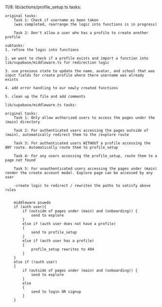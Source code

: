 11/8:
    lib/actions/profile_setup.ts tasks:

    original tasks:
        Task 1: Check if username as been taken
        (was completed, rearrange the logic into functions is in progress)
        
        Task 2: Don't allow a user who has a profile to create another profile

    subtasks:
    1. refine the logic into functions

    2. we want to check if a profile exists and import a function into
    lib/supabase/middleware.ts for redirection logic

    3. use previous state to update the name, avatar, and school that was input fields for create profile where there username was already exists

    4. add error handling to our newly created functions

    5. clean up the file and add comments

    lib/supabase/middleware.ts tasks:

    original tasks:
        Task 1: Only allow authorized users to access the pages under the (main) directory
        
        Task 2: For authenticated users accessing the pages outside of (main), automatically redirect them to the /explore route

        Task 3: For authenticated users WITHOUT a profile accessing the ANY route. Automatically route them to profile_setup

        Task 4: For any users accessing the profile_setup, route them to a page not found

        Task 5: For unauthenticated users accessing the pages under (main) render the create account modal. Explore page can be accessed by any user

        -create logic to redirect / rewrites the paths to satisfy above rules


        middleware psuedo
        if (auth user){
            if (outside of pages under (main) and (onboarding)) {
                send to explore
            }
            else if (auth user does not have a profile)
            {
                send to profile_setup
            }
            else if (auth user has a profile)
            {
                profile_setup rewrites to 404
            } 
        }
        else if (!auth user)
        {
            if (outside of pages under (main) and (onboarding)) {
                send to explore
            }
            else
            {
                send to login OR signup
            }
        }